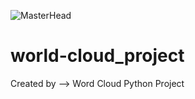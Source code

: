 ![MasterHead](https://github.com/prince-chhirolya/world-cloud_project/blob/main/world-cloud-project.png)

# world-cloud_project
Created by --> Word Cloud Python Project 
